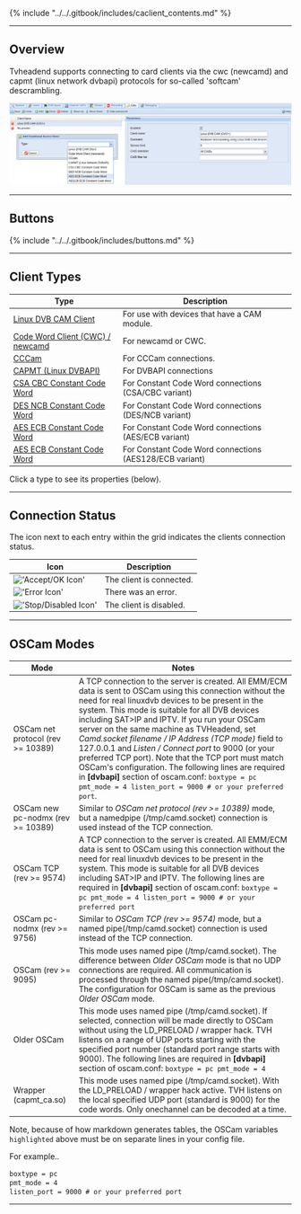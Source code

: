 {% include "../../.gitbook/includes/caclient_contents.md" %}

---

## Overview

Tvheadend supports connecting to card clients via the cwc (newcamd) and
capmt (linux network dvbapi) protocols for so-called 'softcam' descrambling.

!['CA Client Configuration Example'](../../.gitbook/assets/doc/caclient/cas.png)

---

## Buttons

{% include "../../.gitbook/includes/buttons.md" %}

---

## Client Types

Type                                                        | Description
------------------------------------------------------------|------------
[Linux DVB CAM Client](class/caclient_dvbcam)               | For use with devices that have a CAM module.
[Code Word Client (CWC) / newcamd](class/caclient_cwc)      | For newcamd or CWC.
[CCCam](class/caclient_cccam)                               | For CCCam connections.
[CAPMT (Linux DVBAPI)](class/caclient_capmt)                | For DVBAPI connections
[CSA CBC Constant Code Word](class/caclient_ccw_csa_cbc)    | For Constant Code Word connections (CSA/CBC variant)
[DES NCB Constant Code Word](class/caclient_ccw_des_ncb)    | For Constant Code Word connections (DES/NCB variant)
[AES ECB Constant Code Word](class/caclient_ccw_aes_ecb)    | For Constant Code Word connections (AES/ECB variant)
[AES ECB Constant Code Word](class/caclient_ccw_aes128_ecb) | For Constant Code Word connections (AES128/ECB variant)

Click a type to see its properties (below).


---

## Connection Status

The icon next to each entry within the grid indicates the clients 
connection status.

Icon                                         | Description
---------------------------------------------|------------
!['Accept/OK Icon'](icons/accept.png)        | The client is connected.
!['Error Icon'](icons/exclamation.png)       | There was an error.
!['Stop/Disabled Icon'](icons/stop.png)      | The client is disabled.

---

## OSCam Modes

| Mode                              | Notes                                                                                                                                                                                                                                                                                                                                                                                                                                                                                                                                                                                                                                                                  |
|-----------------------------------|------------------------------------------------------------------------------------------------------------------------------------------------------------------------------------------------------------------------------------------------------------------------------------------------------------------------------------------------------------------------------------------------------------------------------------------------------------------------------------------------------------------------------------------------------------------------------------------------------------------------------------------------------------------------|
| OSCam net protocol (rev >= 10389) | A TCP connection to the server is created. All EMM/ECM data is sent to OSCam using this connection without the need for real linuxdvb devices to be present in the system.   This mode is suitable for all DVB devices including SAT\>IP and IPTV. If you run your OSCam server on the same machine as TVHeadend, set *Camd.socket filename / IP Address (TCP mode)* field to 127.0.0.1 and *Listen / Connect port* to 9000 (or your preferred TCP port). Note that the TCP port must match OSCam's configuration. The following lines are required in **[dvbapi]** section of oscam.conf: ```boxtype = pc pmt_mode = 4 listen_port = 9000 # or your preferred port```.|
| OSCam new pc-nodmx (rev >= 10389) | Similar to *OSCam net protocol (rev >= 10389)* mode, but a namedpipe (/tmp/camd.socket) connection is used instead of the TCP connection.                                                                                                                                                                                                                                                                                                                                                                                                                                                                                                                              |
| OSCam TCP (rev >= 9574)           | A TCP connection to the server is created. All EMM/ECM data is sent to OSCam using this connection without the need for real linuxdvb devices to be present in the system. This mode is suitable for all DVB devices including SAT\>IP and IPTV. The following lines are required in **[dvbapi]** section of oscam.conf: ```boxtype = pc pmt_mode = 4 listen_port = 9000 # or your preferred port```                                                                                                                                                                                                                                                                   |
| OSCam pc-nodmx (rev >= 9756)      | Similar to *OSCam TCP (rev >= 9574)* mode, but a named pipe(/tmp/camd.socket) connection is used instead of the TCP connection.                                                                                                                                                                                                                                                                                                                                                                                                                                                                                                                                        |
| OSCam (rev >= 9095)               | This mode uses named pipe (/tmp/camd.socket). The difference between *Older OSCam* mode is that no UDP connections are required. All communication is processed through the named pipe(/tmp/camd.socket). The configuration for OSCam is same as the previous *Older OSCam* mode.                                                                                                                                                                                                                                                                                                                                                                                      |
| Older OSCam                       | This mode uses named pipe (/tmp/camd.socket). If selected, connection will be made directly to OSCam without using the LD\_PRELOAD / wrapper hack. TVH listens on a range of UDP ports starting with the specified port number (standard port range starts with 9000). The following lines are required in **[dvbapi]** section of oscam.conf: ```boxtype = pc pmt_mode = 4```                                                                                                                                                                                                                                                                                         |
| Wrapper (capmt_ca.so)             | This mode uses named pipe (/tmp/camd.socket). With the LD\_PRELOAD / wrapper hack active. TVH listens on the local specified UDP port (standard is 9000) for the code words. Only onechannel can be decoded at a time.                                                                                                                                                                                                                                                                                                                                                                                                                                                 |

Note, because of how markdown generates tables, the OSCam variables ```highlighted``` above must be on separate lines in your config file.

For example..
```
boxtype = pc
pmt_mode = 4 
listen_port = 9000 # or your preferred port
``` 

---
